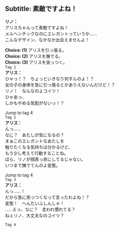 # 

  
## Subtitle: 素敵ですよね！
  
**リノ：**  
アリスちゃんって素敵ですよね！  
メルヘンチックなのにエレガントっていうか……  
こんなデザイン、なかなか出会えませんよ！  
  
**Choice: (1)**  アリスを引っ張る。  
**Choice: (2)**  アリスを撫でる。  
**Choice: (3)**  アリスを突っつく。  
`Tag 1`  
**アリス：**  
ひゃっ！？　ちょっといきなり何すんのよ！？  
女の子の身体を急に引っ張るとかありえないんだけど！？  
リノ！　なんなのよコイツ！  
ひゃあっ、  
しかもやめる気配がないっ！？  
  
Jump to tag 4  
`Tag 2`  
**アリス：**  
んっ……  
なに？　あたしが気になるの？  
まぁこのエレガントなあたしを  
触りたくなる気持ちは分かるけど、  
もう少し考えて行動することね。  
ほら、リノが顔真っ赤にしてるじゃない。  
いつまで撫でてんのよ変態。  
  
Jump to tag 4  
`Tag 3`  
**アリス：**  
んっ……！  
だから急に突っつくなって言ったわよね！？  
変態！　へんたいふしんしゃ！  
……えっ、なに？　言われ慣れてる？  
ねぇリノ、大丈夫なのコイツ？  
  
`Tag 4`  
